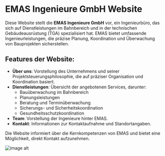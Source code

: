 # EMAS Ingenieure GmbH Website

Diese Website stellt die **EMAS Ingenieure GmbH** vor, ein Ingenieurbüro, das sich auf Dienstleistungen im Bahnbereich und in der technischen Gebäudeausrüstung (TGA) spezialisiert hat. EMAS bietet umfassende Ingenieurleistungen, die präzise Planung, Koordination und Überwachung von Bauprojekten sicherstellen.

## Features der Website:
- **Über uns**: Vorstellung des Unternehmens und seiner Projektsteuerungsphilosophie, die auf präziser Organisation und Koordination basiert.
- **Dienstleistungen**: Übersicht der angebotenen Services, darunter:
  - Bauüberwachung im Bahnbereich
  - Planungsleistungen
  - Beratung und Terminüberwachung
  - Sicherungs- und Sicherheitskoordination
  - Gesundheitsschutzkoordination
- **Team**: Vorstellung der Ingenieure hinter EMAS.
- **Kontakt**: Informationen zur Kontaktaufnahme und Standortangaben.

Die Website informiert über die Kernkompetenzen von EMAS und bietet eine Möglichkeit, direkt Kontakt aufzunehmen.

![image alt](https://github.com/Junior-Kamtchouang/Emas-ing/blob/6f06627c5959851b33b2c77a51ad881b82c8fec4/Emas-Ing-Website-Presentation-Image.png)
